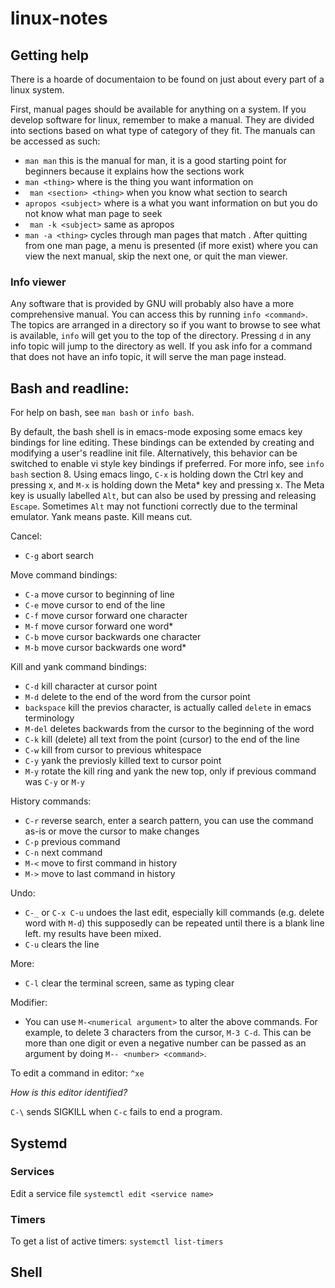 # linux-notes

## Getting help

There is a hoarde of documentaion to be found on just about every part of a linux system.

First, manual pages should be available for anything on a system. If you develop software for linux, remember to make a manual. They are divided into sections based on what type of category of they fit. The manuals can be accessed as such:
- ```man man``` this is the manual for man, it is a good starting point for beginners because it explains how the sections work
- ```man <thing>``` where <thing> is the thing you want information on
- ``` man <section> <thing>``` when you know what section to search
- ```apropos <subject>``` where <subject> is a what you want information on but you do not know what man page to seek
- ``` man -k <subject>``` same as apropos
- ```man -a <thing>``` cycles through man pages that match <thing>. After quitting from one man page, a menu is presented (if more exist) where you can view the next manual, skip the next one, or quit the man viewer.

### Info viewer
Any software that is provided by GNU will probably also have a more comprehensive manual. You can access this by running ```info <command>```. The topics are arranged in a directory so if you want to browse to see what is available, ```info``` will get you to the top of the directory. Pressing ```d``` in any info topic will jump to the directory as well. If you ask info for a command that does not have an info topic, it will serve the man page instead.


## Bash and readline:
For help on bash, see ```man bash``` or ```info bash```.

By default, the bash shell is in emacs-mode exposing some emacs key bindings for line editing. These bindings can be extended by creating and modifying a user's readline init file. Alternatively, this behavior can be switched to enable vi style key bindings if preferred. For more info, see ```info bash``` section 8. Using emacs lingo, ```C-x``` is holding down the Ctrl key and pressing x, and ```M-x``` is holding down the Meta* key and pressing x. The Meta key is usually labelled ```Alt```, but can also be used by pressing and releasing ```Escape```. Sometimes ```Alt``` may not functioni correctly due to the terminal emulator. Yank means paste. Kill means cut.

Cancel:
- ```C-g``` abort search

Move command bindings:
- ```C-a``` move cursor to beginning of line
- ```C-e``` move cursor to end of the line
- ```C-f``` move cursor forward one character
- ```M-f``` move cursor forward one word*
- ```C-b``` move cursor backwards one character
- ```M-b``` move cursor backwards one word*

Kill and yank command bindings:
- ```C-d``` kill character at cursor point
- ```M-d``` delete to the end of the word from the cursor point
- ```backspace``` kill the previos character, is actually called ```delete``` in emacs terminology
- ```M-del``` deletes backwards from the cursor to the beginning of the word
- ```C-k``` kill (delete) all text from the point (cursor) to the end of the line
- ```C-w``` kill from cursor to previous whitespace
- ```C-y``` yank the previosly killed text to cursor point
- ```M-y``` rotate the kill ring and yank the new top, only if previous command was ```C-y``` or ```M-y```

History commands:
- ```C-r``` reverse search, enter a search pattern, you can use the command as-is or move the cursor to make changes
- ```C-p``` previous command
- ```C-n``` next command
- ```M-<``` move to first command in history
- ```M->``` move to last command in history

Undo:
- ```C-_``` or ```C-x C-u``` undoes the last edit, especially kill commands (e.g. delete word with ```M-d```) this supposedly can be repeated until there is a blank line left. my results have been mixed.
- ```C-u``` clears the line

More:
- ```C-l``` clear the terminal screen, same as typing clear

Modifier:
- You can use ```M-<numerical argument>``` to alter the above commands. For example, to delete 3 characters from the cursor, ```M-3 C-d```. This can be more than one digit or even a negative number can be passed as an argument by doing ```M-- <number> <command>```.


To edit a command in editor: ```^xe```

_How is this editor identified?_

```C-\``` sends SIGKILL when ```C-c``` fails to end a program. 

## Systemd

### Services
Edit a service file ```systemctl edit <service name>```

### Timers
To get a list of active timers: `systemctl list-timers`


## Shell
